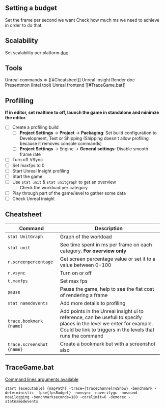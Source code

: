 
## Setting a budget
Set the frame per second we want
Check how much ms we need to achieve in order to do that.

## Scalability
Set scalability per platform [doc](https://dev.epicgames.com/documentation/en-us/unreal-engine/scalability-reference-for-unreal-engine) 
## Tools
Unreal commands => [[#Cheatsheet]]
Unreal Insight
Render doc
Presentmon (Intel tool)
Unreal frontend
[[#TraceGame.bat]]

## Profilling
**If in editor, set realtime to off, launch the game in standalone and minimze the editor.**
- [ ] Create a profiling build
	- [ ] **Project Settings** -> **Project** -> **Packaging**: Set build configuration to Development, Test or Shipping (Shipping doesn't allow profiling because it removes console commands)
	- [ ] **Project Settings** -> Engine -> **General settings**: Disable smooth frame rate
- [ ] Turn off VSync
- [ ] Set maxfps to 0
- [ ] Start Unreal Insight profiling
- [ ] Start the game
- [ ] Use `stat unit` & `stat unitgraph` to get an overview
	- [ ] Check the workload per category
- [ ] Play through part of the game/level to gather some data
- [ ] Check Unreal insight
## Cheatsheet 

| Command                   | Description                                                                                                                                                                         |
| ------------------------- | ----------------------------------------------------------------------------------------------------------------------------------------------------------------------------------- |
| `stat UnitGraph`          | Graph of the workload                                                                                                                                                               |
| `stat unit`               | See time spent in ms per frame on each category. **For overview only**                                                                                                              |
| `r.screenpercentage`      | Get screen percentage value or set it to a value between 0-100                                                                                                                      |
| `r.vsync`                 | Turn on or off                                                                                                                                                                      |
| `t.maxfps`                | Set max fps                                                                                                                                                                         |
| `pause`                   | Pause the game, help to see the flat cost of rendering a frame                                                                                                                      |
| `stat namedevents`        | Add more details to profiling                                                                                                                                                       |
| `trace.bookmark {name}`   | Add points in the Unreal insight ui to reference, can be usefull to specify places in the level we enter for example. Could be link to triggers in the levels that runs the command |
| `trace.screenshot {name}` | Create a bookmark but with a screenshot also                                                                                                                                        |

## TraceGame.bat
[Command lines arguments available](https://dev.epicgames.com/documentation/en-us/unreal-engine/command-line-arguments-in-unreal-engine)

```
start {executable} {mapPath} -trace={traceChannelToShow} -benchmark -deterministic -fps={fpsBudget} -novsync -noverifygc -nosound -noailogging -benchmarkseconds=180 -corelimit=6 -demorec -statnamedevents
```